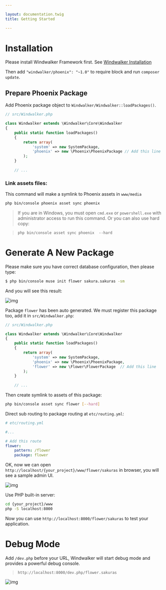 ```yaml
---

layout: documentation.twig
title: Getting Started

---
```


# Installation

Please install Windwalker Framework first. See [Windwalker Installation](http://windwalker.io/documentation/start/getting-started.html)

Then add `"windwalker/phoenix": "~1.0"` to require block and run `composer update`.

## Prepare Phoenix Package

Add Phoenix package object to `Windwalker/Windwalker::loadPackages()`.

``` php
// src/Windwalker.php

class Windwalker extends \Windwalker\Core\Windwalker
{
	public static function loadPackages()
	{
		return array(
			'system' => new SystemPackage,
			'phoenix' => new \Phoenix\PhoenixPackage // Add this line
		);
	}
	
	// ...
```

### Link assets files:

This command will make a symlink to Phoenix assets in `www/media`

``` bash
php bin/console phoenix asset sync phoenix
```

> If you are in Windows, you must open `cmd.exe` or `powershell.exe` with administrator access to run this command. Or you can also use hard copy:

> `php bin/console asset sync phoenix  --hard`

# Generate A New Package

Please make sure you have correct database configuration, then please type:

``` bash
$ php bin/console muse init flower sakura.sakuras -sm
```

And you will see this result:

![img](https://cloud.githubusercontent.com/assets/1639206/9724699/858b4cf2-560e-11e5-9137-956532efdb2e.png)

Package `flower` has been auto generated. We must register this package too, add it in `src/Windwalker.php`:

``` php
// src/Windwalker.php

class Windwalker extends \Windwalker\Core\Windwalker
{
	public static function loadPackages()
	{
		return array(
			'system' => new SystemPackage,
			'phoenix' => new \Phoenix\PhoenixPackage,
			'flower' => new \Flower\FlowerPackage  // Add this line
		);
	}
	
	// ...
```

Then create symlink to assets of this package:

``` bash
php bin/console asset sync flower [--hard]
```

Direct sub routing to package routing at `etc/routing.yml`:

``` yaml
# etc/routing.yml

#...

# Add this route
flower:
    pattern: /flower
    package: flower
```

OK, now we can open `http://localhost/{your_project}/www/flower/sakuras` in browser, you will see a sample admin UI.

![img](https://cloud.githubusercontent.com/assets/1639206/9724923/231ea408-5611-11e5-8448-ff29aa059306.png)

Use PHP built-in server:

``` bash
cd {your_project}/www
php -S localhost:8000
```

Now you can use `http://localhost:8000/flower/sakuras` to test your application.

# Debug Mode

Add `/dev.php` before your URL, Windwalker will start debug mode and provides a powerful debug console.

> `http://localhost:8000/dev.php/flower.sakuras`

![img](https://cloud.githubusercontent.com/assets/1639206/9725055/0cc4e1fc-5613-11e5-9f0d-c373d7d68c87.png)



